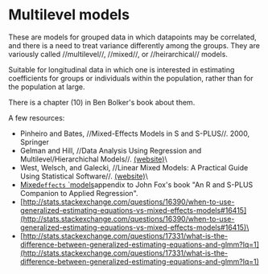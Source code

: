 # Multilevel models

These are models for grouped data in which datapoints may be correlated,
and there is a need to treat variance differently among the groups. They
are variously called //multilevel//, //mixed//, or //heirarchical//
models.

Suitable for longitudinal data in which one is interested in estimating
coefficients for groups or individuals within the population, rather
than for the population at large.

There is a chapter (10) in Ben Bolker's book about them.

A few resources:

* Pinheiro and Bates, //Mixed-Effects Models in S and S-PLUS//. 2000, Springer
* Gelman and Hill, //Data Analysis Using Regression and Multilevel/Hierarchichal Models//. [(website)](http://www.stat.columbia.edu/~gelman/arm/)\
* West, Welsch, and Galecki, //Linear Mixed Models: A Practical Guide Using Statistical Software//. [(website)](http://www-personal.umich.edu/~bwest/almmussp.html)\
* [Mixed`effects`
`models](http://cran.r-project.org/doc/contrib/Fox-Companion/appendix-mixed-models.pdf)appendix to John Fox's book "An R and S-PLUS Companion to Applied Regression".
* [http://stats.stackexchange.com/questions/16390/when-to-use-generalized-estimating-equations-vs-mixed-effects-models#16415](http://stats.stackexchange.com/questions/16390/when-to-use-generalized-estimating-equations-vs-mixed-effects-models#16415)\
* [http://stats.stackexchange.com/questions/17331/what-is-the-difference-between-generalized-estimating-equations-and-glmm?lq=1](http://stats.stackexchange.com/questions/17331/what-is-the-difference-between-generalized-estimating-equations-and-glmm?lq=1)
